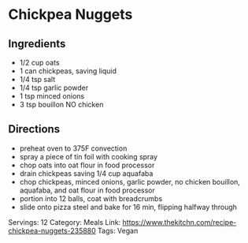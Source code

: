 # Chickpea Nuggets
## Ingredients
- 1/2 cup oats
- 1 can chickpeas, saving liquid
- 1/4 tsp salt
- 1/4 tsp garlic powder
- 1 tsp minced onions
- 3 tsp bouillon NO chicken
## Directions
- preheat oven to 375F convection
- spray a piece of tin foil with cooking spray
- chop oats into oat flour in food processor
- drain chickpeas saving 1/4 cup aquafaba
- chop chickpeas, minced onions, garlic powder, no chicken bouillon, aquafaba, and oat flour in food processor
- portion into 12 balls, coat with breadcrumbs
- slide onto pizza steel and bake for 16 min, flipping halfway through

Servings: 12
Category: Meals
Link: https://www.thekitchn.com/recipe-chickpea-nuggets-235880
Tags: Vegan

